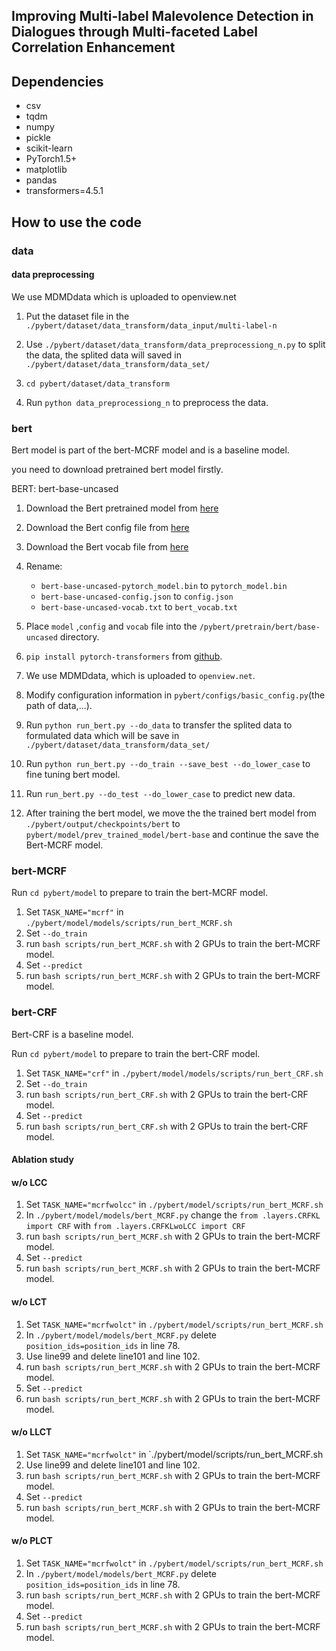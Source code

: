 ## Improving Multi-label Malevolence Detection in Dialogues through Multi-faceted Label Correlation Enhancement

## Dependencies

- csv
- tqdm
- numpy
- pickle
- scikit-learn
- PyTorch1.5+
- matplotlib
- pandas
- transformers=4.5.1

## How to use the code

### data

#### data preprocessing 

We use MDMDdata which is uploaded to openview.net

1. Put the dataset file in the `./pybert/dataset/data_transform/data_input/multi-label-n`

2. Use `./pybert/dataset/data_transform/data_preprocessiong_n.py` to split the data, the splited data will saved in `./pybert/dataset/data_transform/data_set/`

3. `cd pybert/dataset/data_transform`

4. Run `python data_preprocessiong_n` to preprocess the data. 

### bert

Bert model is part of  the bert-MCRF model and is a baseline model. 

you need to download pretrained bert model firstly.

<div class="note info"><p> BERT:  bert-base-uncased</p></div>

1. Download the Bert pretrained model from [here](https://s3.amazonaws.com/models.huggingface.co/bert/bert-base-uncased-pytorch_model.bin) 
2. Download the Bert config file from [here](https://s3.amazonaws.com/models.huggingface.co/bert/bert-base-uncased-config.json) 
3. Download the Bert vocab file from [here](https://s3.amazonaws.com/models.huggingface.co/bert/bert-base-uncased-vocab.txt) 
4. Rename:

    - `bert-base-uncased-pytorch_model.bin` to `pytorch_model.bin`
    - `bert-base-uncased-config.json` to `config.json`
    - `bert-base-uncased-vocab.txt` to `bert_vocab.txt`
5. Place `model` ,`config` and `vocab` file into  the `/pybert/pretrain/bert/base-uncased` directory.
6. `pip install pytorch-transformers` from [github](https://github.com/huggingface/pytorch-transformers).
7. We use MDMDdata, which is uploaded to `openview.net`. 
8. Modify configuration information in `pybert/configs/basic_config.py`(the path of data,...).
9. Run `python run_bert.py --do_data` to transfer the splited data to formulated data which will be save in  `./pybert/dataset/data_transform/data_set/`
10. Run `python run_bert.py --do_train --save_best --do_lower_case` to fine tuning bert model.
11. Run `run_bert.py --do_test --do_lower_case` to predict new data. 
12. After training the bert model, we move the the trained bert model from `./pybert/output/checkpoints/bert` to `pybert/model/prev_trained_model/bert-base` and continue the save the Bert-MCRF model. 

### bert-MCRF

Run `cd pybert/model` to prepare to train the bert-MCRF model. 

1. Set `TASK_NAME="mcrf"` in `./pybert/model/models/scripts/run_bert_MCRF.sh`
2. Set `--do_train` 
3. run `bash scripts/run_bert_MCRF.sh` with 2 GPUs to train the bert-MCRF model. 
4. Set `--predict` 
5. run `bash scripts/run_bert_MCRF.sh` with 2 GPUs to train the bert-MCRF model. 

### bert-CRF

Bert-CRF is a baseline model. 

Run `cd pybert/model` to prepare to train the bert-CRF model. 

1. Set `TASK_NAME="crf"` in `./pybert/model/models/scripts/run_bert_CRF.sh`
2. Set `--do_train` 
3. run `bash scripts/run_bert_CRF.sh` with 2 GPUs to train the bert-CRF model. 
4. Set `--predict` 
5. run `bash scripts/run_bert_CRF.sh` with 2 GPUs to train the bert-CRF model. 

#### Ablation study

#### w/o LCC

1. Set `TASK_NAME="mcrfwolcc"` in `./pybert/model/scripts/run_bert_MCRF.sh`
2. In `./pybert/model/models/bert_MCRF.py` change the `from .layers.CRFKL import CRF` with `from .layers.CRFKLwoLCC import CRF`
3. run `bash scripts/run_bert_MCRF.sh` with 2 GPUs to train the bert-MCRF model. 
4. Set `--predict` 
5. run `bash scripts/run_bert_MCRF.sh` with 2 GPUs to train the bert-MCRF model. 

#### w/o LCT

1. Set `TASK_NAME="mcrfwolct"` in `./pybert/model/scripts/run_bert_MCRF.sh`
2. In `./pybert/model/models/bert_MCRF.py` delete `position_ids=position_ids` in line 78. 
3. Use line99 and delete line101 and line 102. 
4. run `bash scripts/run_bert_MCRF.sh` with 2 GPUs to train the bert-MCRF model. 
5. Set `--predict` 
6. run `bash scripts/run_bert_MCRF.sh` with 2 GPUs to train the bert-MCRF model. 

#### w/o LLCT

1. Set `TASK_NAME="mcrfwolct"` in `./pybert/model/scripts/run_bert_MCRF.sh
2. Use line99 and delete line101 and line 102. 
3. run `bash scripts/run_bert_MCRF.sh` with 2 GPUs to train the bert-MCRF model. 
4. Set `--predict` 
5. run `bash scripts/run_bert_MCRF.sh` with 2 GPUs to train the bert-MCRF model. 

#### w/o PLCT

1. Set `TASK_NAME="mcrfwolct"` in `./pybert/model/scripts/run_bert_MCRF.sh`
2. In `./pybert/model/models/bert_MCRF.py` delete `position_ids=position_ids` in line 78. 
3. run `bash scripts/run_bert_MCRF.sh` with 2 GPUs to train the bert-MCRF model. 
4. Set `--predict` 
5. run `bash scripts/run_bert_MCRF.sh` with 2 GPUs to train the bert-MCRF model. 



